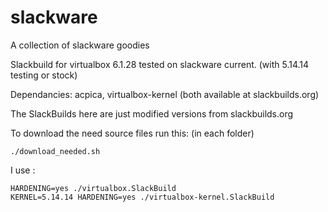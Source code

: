 # slackware
A collection of slackware goodies

Slackbuild for virtualbox 6.1.28
tested on slackware current. (with 5.14.14 testing or stock)


Dependancies:  acpica, virtualbox-kernel
(both available at slackbuilds.org)
 

The SlackBuilds here are just modified versions from slackbuilds.org

To download the need source files run this: (in each folder)

```
./download_needed.sh
```

I use :
```
HARDENING=yes ./virtualbox.SlackBuild
KERNEL=5.14.14 HARDENING=yes ./virtualbox-kernel.SlackBuild
```
